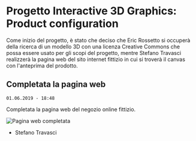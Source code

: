 # Progetto Interactive 3D Graphics: Product configuration

Come inizio del progetto, è stato che deciso che Eric Rossetto si occuperà della ricerca di un modello 3D con una licenza Creative Commons che possa essere usato per gli scopi del progetto, mentre Stefano Travasci realizzerà la pagina web del sito internet fittizio in cui si troverà il canvas con l'anteprima del prodotto.

## Completata la pagina web
```01.06.2019 - 18:48```

Completata la pagina web del negozio online fittizio.

![Pagina web completata](https://raw.githubusercontent.com/interactive3dgraphicscourse-uniud-2019/product-configuration-2019-travasci-rossetto/master/screenshots/Completata%20pagina%20web.PNG)

- Stefano Travasci
